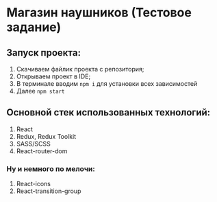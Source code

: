 # Магазин наушников (Тестовое задание)

## Запуск проекта:

1. Скачиваем файлик проекта с репозитория;
2. Открываем проект в IDE;
3. В терминале вводим `npm i` для установки всех зависимостей
4. Далее `npm start`

## Основной стек использованных технологий:
1. React
2. Redux, Redux Toolkit
3. SASS/SCSS
4. React-router-dom

### Ну и немного по мелочи:
1. React-icons
2. React-transition-group



